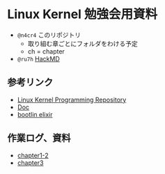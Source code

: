# Linux Kernel 勉強会用資料
* `@n4cr4` このリポジトリ
  * 取り組む章ごとにフォルダをわける予定
  * ch = chapter
* `@ru7h` [HackMD](https://hackmd.io/@cwtjjkgpTyeVG_KcZmF3LQ/HJNjAjbRh/https%3A%2F%2Fhackmd.io%2FCz3SY-5GRWmWwWM4PXTQeA)

## 参考リンク
* [Linux Kernel Programming Repository](https://github.com/PacktPublishing/Linux-Kernel-Programming/tree/master)
* [Doc](https://www.kernel.org/doc/html/latest/)
* [bootlin elixir](https://elixir.bootlin.com/linux/v5.19.17/source)

## 作業ログ、資料
* [chapter1-2](ch1-2/README.md)
* [chapter3](ch3/README.md)